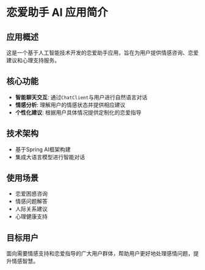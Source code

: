 # 恋爱助手 AI 应用简介

## 应用概述

这是一个基于人工智能技术开发的恋爱助手应用，旨在为用户提供情感咨询、恋爱建议和心理支持服务。

## 核心功能

- **智能聊天交互**: 通过`ChatClient`与用户进行自然语言对话
- **情感分析**: 理解用户的情感状态并提供相应建议
- **个性化建议**: 根据用户具体情况提供定制化的恋爱指导

## 技术架构

- 基于Spring AI框架构建
- 集成大语言模型进行智能对话

## 使用场景

- 恋爱困惑咨询
- 情感问题解答
- 人际关系建议
- 心理健康支持

## 目标用户

面向需要情感支持和恋爱指导的广大用户群体，帮助用户更好地处理感情问题，提升情感智慧。